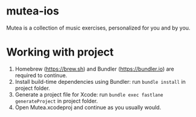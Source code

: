 # mutea-ios
Mutea is a collection of music exercises, personalized for you and by you.

# Working with project
1. Homebrew (https://brew.sh) and Bundler (https://bundler.io) are required to continue.
2. Install build-time dependencies using Bundler: run `bundle install` in project folder.
3. Generate a project file for Xcode: run `bundle exec fastlane generateProject` in project folder.
4. Open Mutea.xcodeproj and continue as you usually would.

